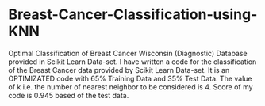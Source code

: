 # Breast-Cancer-Classification-using-KNN
Optimal Classification of Breast Cancer Wisconsin (Diagnostic) Database provided in Scikit Learn Data-set. 
I have written a code for the classification of the Breast Cancer data provided by Scikit Learn Data-set. It is an OPTIMIZATED code with
65% Training Data and 35% Test Data. The value of k i.e. the number of nearest neighbor to be considered is 4. Score of my code is 0.945 
based of the test data.
